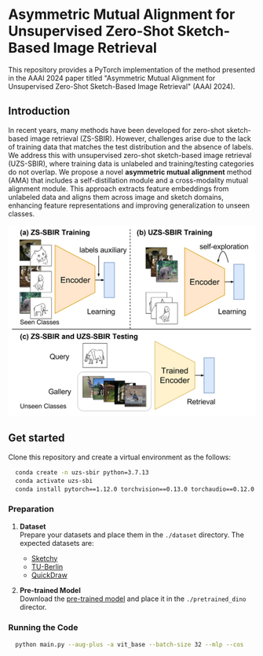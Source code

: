 # Asymmetric Mutual Alignment for Unsupervised Zero-Shot Sketch-Based Image Retrieval
This repository provides a PyTorch implementation of the method presented in the AAAI 2024 paper titled "Asymmetric Mutual Alignment for Unsupervised Zero-Shot Sketch-Based Image Retrieval" (AAAI 2024). 

## Introduction
In recent years, many methods have been developed for zero-shot sketch-based image retrieval (ZS-SBIR). However, challenges arise due to the lack of training data that matches the test distribution and the absence of labels. We address this with unsupervised zero-shot sketch-based image retrieval (UZS-SBIR), where training data is unlabeled and training/testing categories do not overlap. We propose a novel **asymmetric mutual alignment** method (AMA) that includes a self-distillation module and a cross-modality mutual alignment module. This approach extracts feature embeddings from unlabeled data and aligns them across image and sketch domains, enhancing feature representations and improving generalization to unseen classes.

![UZS-SBIR](uzs-sbir.png)


## Get started
Clone this repository and create a virtual environment as the follows:

```bash
  conda create -n uzs-sbir python=3.7.13
  conda activate uzs-sbi
  conda install pytorch==1.12.0 torchvision==0.13.0 torchaudio==0.12.0 cudatoolkit=11.3 -c pytorch -c conda-forge
```


### Preparation

1. **Dataset**  
   Prepare your datasets and place them in the `./dataset` directory. The expected datasets are:
   - [Sketchy](https://sketchy.eye.gatech.edu/)
   - [TU-Berlin](https://cybertron.cg.tu-berlin.de/eitz/projects/classifysketch/)
   - [QuickDraw](https://github.com/googlecreativelab/quickdraw-dataset)

2. **Pre-trained Model**  
   Download the [pre-trained model](https://dl.fbaipublicfiles.com/dino/dino_vitbase16_pretrain/dino_vitbase16_pretrain_full_checkpoint.pth) and place it in the `./pretrained_dino` director.
   


### Running the Code
```bash
  python main.py --aug-plus -a vit_base --batch-size 32 --mlp --cos
```
